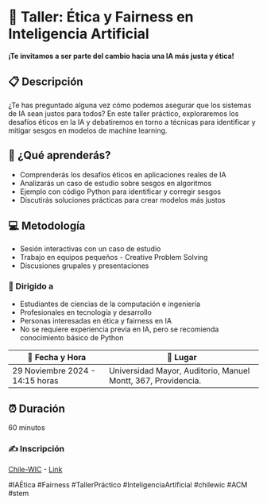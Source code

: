 # 🤖 Taller: Ética y Fairness en Inteligencia Artificial

**¡Te invitamos a ser parte del cambio hacia una IA más justa y ética!**

## 📋 Descripción
¿Te has preguntado alguna vez cómo podemos asegurar que los sistemas de IA sean justos para todos? En este taller práctico, exploraremos los desafíos éticos en la IA y debatiremos en torno a técnicas para identificar y mitigar sesgos en modelos de machine learning.

## 🎯 ¿Qué aprenderás?
- Comprenderás los desafíos éticos en aplicaciones reales de IA
- Analizarás un caso de estudio sobre sesgos en algoritmos
- Ejemplo con código Python para identificar y corregir sesgos
- Discutirás soluciones prácticas para crear modelos más justos

## 💻 Metodología
- Sesión interactivas con un caso de estudio
- Trabajo en equipos pequeños - Creative Problem Solving
- Discusiones grupales y presentaciones

### 👥 Dirigido a
- Estudiantes de ciencias de la computación e ingeniería
- Profesionales en tecnología y desarrollo
- Personas interesadas en ética y fairness en IA
- No se requiere experiencia previa en IA, pero se recomienda conocimiento básico de Python

| 📅 **Fecha y Hora**                          | 📍 **Lugar** |
------------------------------------------- | ---------------------------------------------------------
| 29 Noviembre 2024 - 14:15 horas             | Universidad Mayor, Auditorio, Manuel Montt, 367, Providencia.|

## ⏰ Duración
60 minutos


### ✍️ Inscripción
[Chile-WIC](https://chilewic.cl/) - [Link]( 
https://docs.google.com/forms/d/e/1FAIpQLSdzr4FZomBAUp_Wu_LsFU8PcVlWZhT5k1xxWsL4Tk9Zb8cztg/viewform)

#IAÉtica #Fairness #TallerPráctico #InteligenciaArtificial #chilewic #ACM #stem

